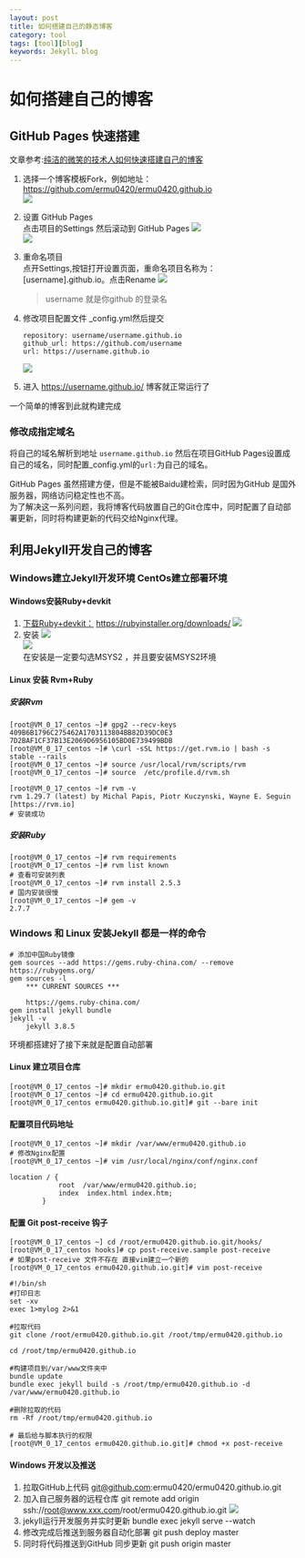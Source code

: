 ```yaml
---
layout: post
title: 如何搭建自己的静态博客
category: tool
tags: [tool][blog]
keywords: Jekyll，blog
---
```


# 如何搭建自己的博客

## GitHub Pages 快速搭建
文章参考:[纯洁的微笑的技术人如何快速搭建自己的博客](http://www.ityouknow.com/other/2018/09/16/create-blog.html)

1. 选择一个博客模板Fork，例如地址：https://github.com/ermu0420/ermu0420.github.io <br>
![](http://118.24.21.49/image/2019/create-blog/fork.png)<br>
2. 设置 GitHub Pages <br>
点击项目的Settings  然后滚动到 GitHub Pages 
![](http://118.24.21.49/image/2019/create-blog/setting-1.png)<br>
![](http://118.24.21.49/image/2019/create-blog/setting-2.png)<br>
3. 重命名项目  
点开Settings,按钮打开设置页面，重命名项目名称为：[username].github.io。点击Rename
![](http://118.24.21.49/image/2019/create-blog/setting-3.png)<br>
    > username 就是你github 的登录名

4. 修改项目配置文件 _config.yml然后提交  
    ~~~
    repository: username/username.github.io
    github_url: https://github.com/username
    url: https://username.github.io
    ~~~
    ![](http://118.24.21.49/image/2019/create-blog/setting-4.png)<br>
5. 进入 https://username.github.io/ 博客就正常运行了<br>

一个简单的博客到此就构建完成
### 修改成指定域名  
将自己的域名解析到地址 ` username.github.io ` 然后在项目GitHub Pages设置成自己的域名，同时配置_config.yml的`url:`为自己的域名。

GitHub Pages 虽然搭建方便，但是不能被Baidu建检索，同时因为GitHub 是国外服务器，网络访问稳定性也不高。  
为了解决这一系列问题，我将博客代码放置自己的Git仓库中，同时配置了自动部署更新，同时将构建更新的代码交给Nginx代理。

## 利用Jekyll开发自己的博客

### Windows建立Jekyll开发环境 CentOs建立部署环境
#### Windows安装Ruby+devkit
1. [下载Ruby+devkit：](https://rubyinstaller.org/downloads/) https://rubyinstaller.org/downloads/
![](http://118.24.21.49/image/2019/create-blog/ruby+devkit.png)<br>
2. 安装 
![](http://118.24.21.49/image/2019/create-blog/ruby+devkit-install.png)<br>
![](http://118.24.21.49/image/2019/create-blog/MSYS2-install.png)<br>
在安装是一定要勾选MSYS2 ，并且要安装MSYS2环境

#### Linux 安装 Rvm+Ruby
##### 安装Rvm
~~~
[root@VM_0_17_centos ~]# gpg2 --recv-keys 409B6B1796C275462A1703113804BB82D39DC0E3 7D2BAF1CF37B13E2069D6956105BD0E739499BDB
[root@VM_0_17_centos ~]# \curl -sSL https://get.rvm.io | bash -s stable --rails
[root@VM_0_17_centos ~]# source /usr/local/rvm/scripts/rvm
[root@VM_0_17_centos ~]# source  /etc/profile.d/rvm.sh

[root@VM_0_17_centos ~]# rvm -v
rvm 1.29.7 (latest) by Michal Papis, Piotr Kuczynski, Wayne E. Seguin [https://rvm.io]
# 安装成功
~~~
##### 安装Ruby
~~~
[root@VM_0_17_centos ~]# rvm requirements
[root@VM_0_17_centos ~]# rvm list known 
# 查看可安装列表
[root@VM_0_17_centos ~]# rvm install 2.5.3
# 国内安装很慢
[root@VM_0_17_centos ~]# gem -v
2.7.7
~~~
### Windows 和 Linux 安装Jekyll 都是一样的命令
~~~
# 添加中国Ruby镜像
gem sources --add https://gems.ruby-china.com/ --remove https://rubygems.org/
gem sources -l
    *** CURRENT SOURCES ***
    
    https://gems.ruby-china.com/
gem install jekyll bundle
jekyll -v
    jekyll 3.8.5
~~~
环境都搭建好了接下来就是配置自动部署
#### Linux 建立项目仓库 
~~~
[root@VM_0_17_centos ~]# mkdir ermu0420.github.io.git
[root@VM_0_17_centos ~]# cd ermu0420.github.io.git
[root@VM_0_17_centos ermu0420.github.io.git]# git --bare init
~~~
#### 配置项目代码地址
~~~
[root@VM_0_17_centos ~]# mkdir /var/www/ermu0420.github.io
# 修改Nginx配置
[root@VM_0_17_centos ~]# vim /usr/local/nginx/conf/nginx.conf

location / {
            root  /var/www/ermu0420.github.io;
            index  index.html index.htm;
        }

~~~
#### 配置 Git post-receive 钩子
~~~
[root@VM_0_17_centos ~] cd /root/ermu0420.github.io.git/hooks/
[root@VM_0_17_centos hooks]# cp post-receive.sample post-receive
# 如果post-receive 文件不存在 直接vim建立一个新的
[root@VM_0_17_centos ermu0420.github.io.git]# vim post-receive

#!/bin/sh
#打印日志
set -xv
exec 1>mylog 2>&1

#拉取代码
git clone /root/ermu0420.github.io.git /root/tmp/ermu0420.github.io

cd /root/tmp/ermu0420.github.io

#构建项目到/var/www文件夹中
bundle update
bundle exec jekyll build -s /root/tmp/ermu0420.github.io -d /var/www/ermu0420.github.io

#删除拉取的代码
rm -Rf /root/tmp/ermu0420.github.io

# 最后给与脚本执行的权限
[root@VM_0_17_centos ermu0420.github.io.git]# chmod +x post-receive
~~~
#### Windows 开发以及推送
1. 拉取GitHub上代码 git@github.com:ermu0420/ermu0420.github.io.git
2. 加入自己服务器的远程仓库 git remote add origin ssh://root@www.xxx.com/root/ermu0420.github.io.git
![](http://118.24.21.49/image/2019/create-blog/git-remote.png)<br>
3. jekyll运行开发服务并实时更新 bundle exec jekyll serve --watch
4. 修改完成后推送到服务器自动化部署 git push deploy master 
5. 同时将代码推送到GitHub 同步更新 git push origin master 